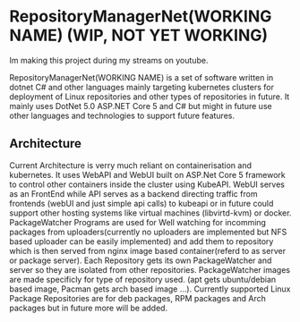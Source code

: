 # RepositoryManagerNet(WORKING NAME) (WIP, NOT YET WORKING)

Im making this project during my streams on youtube.

RepositoryManagerNet(WORKING NAME) is a set of software written in dotnet C# and other languages mainly targeting kubernetes clusters for deployment of Linux repositories and other types of repositories in future.
It mainly uses DotNet 5.0 ASP.NET Core 5 and C# but might in future use other languages and technologies to support future features.



## Architecture

Current Architecture is verry much reliant on containerisation and kubernetes. It uses WebAPI and WebUI built on ASP.Net Core 5 framework to control other containers inside the cluster using KubeAPI. WebUI serves as an FrontEnd while API serves as a backend directing traffic from frontends (webUI and just simple api calls) to kubeapi or in future could support other hosting systems like virtual machines (libvirtd-kvm) or docker.
PackageWatcher Programs are used for Well watching for incomming packages from uploaders(currently no uploaders are implemented but NFS based uploader can be easily implemented) and add them to repository which is then served from nginx image based container(referd to as server or package server). Each Repository gets its own PackageWatcher and server so they are isolated from other repositories. PackageWatcher images are made specificly for type of repository used. (apt gets ubuntu/debian based image, Pacman gets arch based image ...). Currently supported Linux Package Repositories are for deb packages, RPM packages and Arch packages but in future more will be added.
